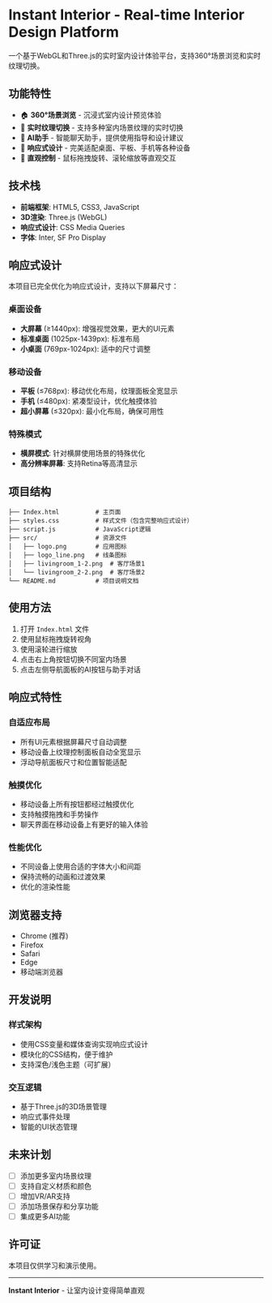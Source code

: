 # Instant Interior - Real-time Interior Design Platform

一个基于WebGL和Three.js的实时室内设计体验平台，支持360°场景浏览和实时纹理切换。

## 功能特性

- 🏠 **360°场景浏览** - 沉浸式室内设计预览体验
- 🎨 **实时纹理切换** - 支持多种室内场景纹理的实时切换
- 💬 **AI助手** - 智能聊天助手，提供使用指导和设计建议
- 📱 **响应式设计** - 完美适配桌面、平板、手机等各种设备
- 🎯 **直观控制** - 鼠标拖拽旋转、滚轮缩放等直观交互

## 技术栈

- **前端框架**: HTML5, CSS3, JavaScript
- **3D渲染**: Three.js (WebGL)
- **响应式设计**: CSS Media Queries
- **字体**: Inter, SF Pro Display

## 响应式设计

本项目已完全优化为响应式设计，支持以下屏幕尺寸：

### 桌面设备
- **大屏幕** (≥1440px): 增强视觉效果，更大的UI元素
- **标准桌面** (1025px-1439px): 标准布局
- **小桌面** (769px-1024px): 适中的尺寸调整

### 移动设备
- **平板** (≤768px): 移动优化布局，纹理面板全宽显示
- **手机** (≤480px): 紧凑型设计，优化触摸体验
- **超小屏幕** (≤320px): 最小化布局，确保可用性

### 特殊模式
- **横屏模式**: 针对横屏使用场景的特殊优化
- **高分辨率屏幕**: 支持Retina等高清显示

## 项目结构

```
├── Index.html          # 主页面
├── styles.css          # 样式文件（包含完整响应式设计）
├── script.js           # JavaScript逻辑
├── src/                # 资源文件
│   ├── logo.png        # 应用图标
│   ├── logo_line.png   # 线条图标
│   ├── livingroom_1-2.png  # 客厅场景1
│   └── livingroom_2-2.png  # 客厅场景2
└── README.md           # 项目说明文档
```

## 使用方法

1. 打开 `Index.html` 文件
2. 使用鼠标拖拽旋转视角
3. 使用滚轮进行缩放
4. 点击右上角按钮切换不同室内场景
5. 点击左侧导航面板的AI按钮与助手对话

## 响应式特性

### 自适应布局
- 所有UI元素根据屏幕尺寸自动调整
- 移动设备上纹理控制面板自动全宽显示
- 浮动导航面板尺寸和位置智能适配

### 触摸优化
- 移动设备上所有按钮都经过触摸优化
- 支持触摸拖拽和手势操作
- 聊天界面在移动设备上有更好的输入体验

### 性能优化
- 不同设备上使用合适的字体大小和间距
- 保持流畅的动画和过渡效果
- 优化的渲染性能

## 浏览器支持

- Chrome (推荐)
- Firefox
- Safari
- Edge
- 移动端浏览器

## 开发说明

### 样式架构
- 使用CSS变量和媒体查询实现响应式设计
- 模块化的CSS结构，便于维护
- 支持深色/浅色主题（可扩展）

### 交互逻辑
- 基于Three.js的3D场景管理
- 响应式事件处理
- 智能的UI状态管理

## 未来计划

- [ ] 添加更多室内场景纹理
- [ ] 支持自定义材质和颜色
- [ ] 增加VR/AR支持
- [ ] 添加场景保存和分享功能
- [ ] 集成更多AI功能

## 许可证

本项目仅供学习和演示使用。

---

**Instant Interior** - 让室内设计变得简单直观
